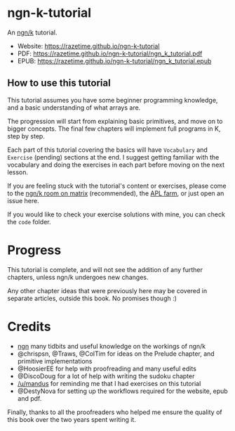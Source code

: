 # ngn-k-tutorial
An [ngn/k](https://codeberg.org/ngn/k) tutorial.

- Website: https://razetime.github.io/ngn-k-tutorial
- PDF: https://razetime.github.io/ngn-k-tutorial/ngn_k_tutorial.pdf
- EPUB: https://razetime.github.io/ngn-k-tutorial/ngn_k_tutorial.epub

## How to use this tutorial

This tutorial assumes you have some beginner programming knowledge, and a basic understanding of what arrays are.

The progression will start from explaining basic primitives, and move on to bigger concepts. The final few chapters will implement full programs in K,
step by step.

Each part of this tutorial covering the basics will have `Vocabulary` and `Exercise` (pending) sections at the end. I suggest getting familiar with the vocabulary
and doing the exercises in each part before moving on the next lesson.

If you are feeling stuck with the tutorial's content or exercises, please come to the [ngn/k room on matrix](https://app.element.io/#/room/#ngnk:matrix.org)
(recommended), the [APL farm](https://aplwiki.com/wiki/APL_Farm), or just open an issue here.

If you would like to check your exercise solutions with mine, you can check the `code` folder.

# Progress
This tutorial is complete, and will not see the addition of any further
chapters, unless ngn/k undergoes new changes.

Any other chapter ideas that were previously here may be covered in separate
articles, outside this book. No promises though :)

# Credits
 - [ngn](https://codeberg.org/ngn/k) many tidbits and useful knowledge on the workings of ngn/k
 - @chrispsn, @Traws, @ColTim for ideas on the Prelude chapter, and primitive implementations
 - @HoosierEE for help with proofreading and many useful edits
 - @DiscoDoug for a lot of help with writing the sudoku chapter
 - [/u/mandus](https://old.reddit.com/u/mandus) for reminding me that I had exercises on this tutorial
 - @DestyNova for setting up the workflows required for the website, epub and pdf.

Finally, thanks to all the proofreaders who helped me ensure the quality of
this book over the two years spent writing it.
